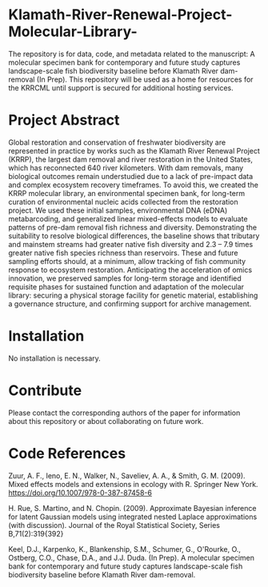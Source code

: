 # Klamath-River-Renewal-Project-Molecular-Library-
The repository is for data, code, and metadata related to the manuscript: A molecular specimen bank for contemporary and future study captures landscape-scale fish biodiversity baseline before Klamath River dam-removal (In Prep). This repository will be used as a home for resources for the KRRCML until support is secured for additional hosting services.

# Project Abstract
Global restoration and conservation of freshwater biodiversity are represented in practice by works such as the Klamath River Renewal Project (KRRP), the largest dam removal and river restoration in the United States, which has reconnected  640 river kilometers. With dam removals, many biological outcomes remain understudied due to a lack of pre-impact data and complex ecosystem recovery timeframes. To avoid this, we created the KRRP molecular library, an environmental specimen bank, for long-term curation of environmental nucleic acids collected from the restoration project. We used these initial samples, environmental DNA (eDNA) metabarcoding, and generalized linear mixed-effects models to evaluate patterns of pre-dam removal fish richness and diversity. Demonstrating the suitability to resolve biological differences, the baseline shows that tributary and mainstem streams had greater native fish diversity and 2.3 – 7.9 times greater native fish species richness than reservoirs. These and future sampling efforts should, at a minimum, allow tracking of fish community response to ecosystem restoration. Anticipating the acceleration of omics innovation, we preserved samples for long-term storage and identified requisite phases for sustained function and adaptation of the molecular library: securing a physical storage facility for genetic material, establishing a governance structure, and confirming support for archive management. 

# Installation
No installation is necessary.

# Contribute
Please contact the corresponding authors of the paper for information about this repository or about collaborating on future work.

# Code References

Zuur, A. F., Ieno, E. N., Walker, N., Saveliev, A. A., & Smith, G. M. (2009). Mixed effects models and extensions in ecology with R. Springer New York. https://doi.org/10.1007/978-0-387-87458-6

H. Rue, S. Martino, and N. Chopin. (2009). Approximate Bayesian inference for latent Gaussian models using integrated nested Laplace approximations (with discussion). Journal of the Royal Statistical Society, Series B,71(2):319{392}

Keel, D.J., Karpenko, K., Blankenship, S.M., Schumer, G., O'Rourke, O., Ostberg, C.O., Chase, D.A., and J.J. Duda. (In Prep). A molecular specimen bank for contemporary and future study captures landscape-scale fish biodiversity baseline before Klamath River dam-removal.
